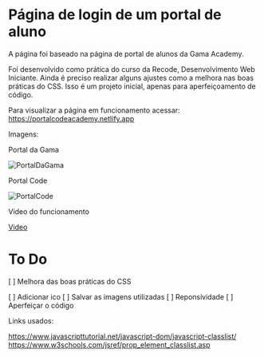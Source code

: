 # Página de login de um portal de aluno

A página foi baseado na página de portal de alunos da Gama Academy.

Foi desenvolvido como prática do curso da Recode, Desenvolvimento Web Iniciante. Ainda é preciso realizar alguns ajustes como a melhora nas boas práticas do CSS. Isso é um projeto inicial, apenas para aperfeiçoamento de código.

Para visualizar a página em funcionamento acessar: https://portalcodeacademy.netlify.app

Imagens:

Portal da Gama

![PortalDaGama](/img/2)

Portal Code

![PortalCode](/img/1)

Video do funcionamento

[Video](https://youtu.be/lY1p5mo5l0Q)

# To Do

[ ] Melhora das boas práticas do CSS

[ ] Adicionar ico
[ ] Salvar as imagens utilizadas
[ ] Reponsividade
[ ] Aperfeiçar o código



Links usados:

https://www.javascripttutorial.net/javascript-dom/javascript-classlist/
https://www.w3schools.com/jsref/prop_element_classlist.asp
